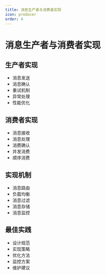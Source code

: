 ```yaml
---
title: 消息生产者与消费者实现
icon: producer
order: 4
---
```


# 消息生产者与消费者实现

## 生产者实现
- 消息发送
- 消息确认
- 重试机制
- 异常处理
- 性能优化

## 消费者实现
- 消息接收
- 消息处理
- 消费确认
- 并发消费
- 顺序消费

## 实现机制
- 消息路由
- 负载均衡
- 消息过滤
- 消息存储
- 消息监控

## 最佳实践
- 设计规范
- 实现策略
- 优化方法
- 监控方案
- 维护建议
